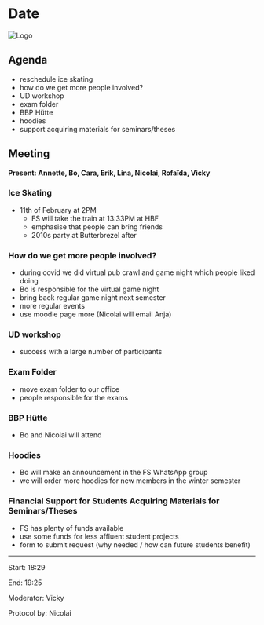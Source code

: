 # Date

![Logo](logo.jpg)

## Agenda

- reschedule ice skating
- how do we get more people involved?
- UD workshop
- exam folder
- BBP Hütte
- hoodies
- support acquiring materials for seminars/theses


## Meeting
**Present: Annette, Bo, Cara, Erik, Lina, Nicolai, Rofaïda, Vicky**


### Ice Skating
- 11th of February at 2PM
	- FS will take the train at 13:33PM at HBF
	- emphasise that people can bring friends
	- 2010s party at Butterbrezel after

### How do we get more people involved?
- during covid we did virtual pub crawl and game night which people liked doing
- Bo is responsible for the virtual game night
- bring back regular game night next semester
- more regular events 
- use moodle page more (Nicolai will email Anja)


### UD workshop
- success with a large number of participants

### Exam Folder
- move exam folder to our office
- people responsible for the exams

### BBP Hütte
- Bo and Nicolai will attend

### Hoodies
- Bo will make an announcement in the FS WhatsApp group
- we will order more hoodies for new members in the winter semester

### Financial Support for Students Acquiring Materials for Seminars/Theses
- FS has plenty of funds available
- use some funds for less affluent student projects
- form to submit request (why needed / how can future students benefit)

---

Start: 18:29

End: 19:25

Moderator: Vicky

Protocol by: Nicolai



